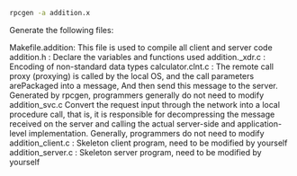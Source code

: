 ```bash
rpcgen -a addition.x
```
Generate the following files:

Makefile.addition:  This file is used to compile all client and server code
addition.h :        Declare the variables and functions used
addition._xdr.c	:   Encoding of non-standard data types
calculator.clnt.c : The remote call proxy (proxying) is called by the local OS, and the call parameters arePackaged into a message, And then send this message to the server. Generated by rpcgen, programmers generally do not need to modify
addition_svc.c	    Convert the request input through the network into a local procedure call, that is, it is responsible for decompressing the message received on the server and calling the actual server-side and application-level implementation. Generally, programmers do not need to modify
addition_client.c :	Skeleton client program, need to be modified by yourself
addition_server.c : Skeleton server program, need to be modified by yourself
